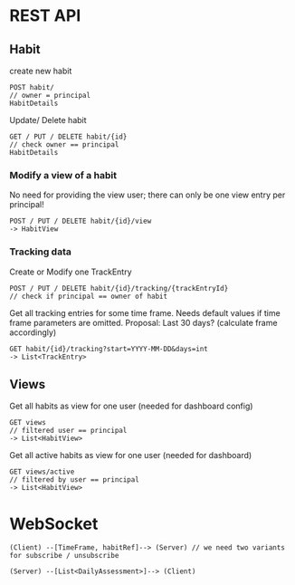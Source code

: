 # REST API

## Habit

create new habit
```http
POST habit/
// owner = principal
HabitDetails
```

Update/ Delete habit
```http
GET / PUT / DELETE habit/{id}
// check owner == principal
HabitDetails
````

### Modify a view of a habit

No need for providing the view user; there can only be one view entry per principal!
```http
POST / PUT / DELETE habit/{id}/view
-> HabitView
```


### Tracking data

Create or Modify one TrackEntry
```http
POST / PUT / DELETE habit/{id}/tracking/{trackEntryId}
// check if principal == owner of habit
```

Get all tracking entries for some time frame.
Needs default values if time frame parameters are omitted.
Proposal: Last 30 days? (calculate frame accordingly)
```http
GET habit/{id}/tracking?start=YYYY-MM-DD&days=int
-> List<TrackEntry>
```

## Views

Get all habits as view for one user (needed for dashboard config)
```http
GET views
// filtered user == principal
-> List<HabitView>
```

Get all active habits as view for one user (needed for dashboard)
```http
GET views/active
// filtered by user == principal
-> List<HabitView>
```

# WebSocket

```
(Client) --[TimeFrame, habitRef]--> (Server) // we need two variants for subscribe / unsubscribe

(Server) --[List<DailyAssessment>]--> (Client)
```
